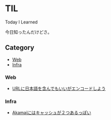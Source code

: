 # TIL

Today I Learned

今日知ったんだけどさ。

## Category

* [Web](#web)
* [Infra](#infra)

### Web

* [URLに日本語を含んでもいいがエンコードしよう](web/url-must-be-encoded.md)

### Infra

* [Akamaiにはキャッシュが２つあるっぽい](akamai_two_cache.md)
